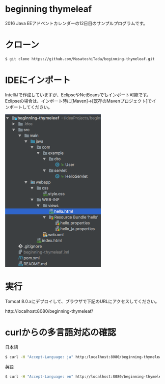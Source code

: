 beginning thymeleaf
====================

2016 Java EEアドベントカレンダーの12日目のサンプルプログラムです。

# クローン

```bash
$ git clone https://github.com/MasatoshiTada/beginning-thymeleaf.git
```

# IDEにインポート

IntelliJで作成していますが、EclipseやNetBeansでもインポート可能です。
Eclipseの場合は、インポート時に[Maven]->[既存のMavenプロジェクト]でインポートしてください。

![プロジェクトのフォルダ構造](./images/project.png "プロジェクトのフォルダ構造")

# 実行

Tomcat 8.0.xにデプロイして、ブラウザで下記のURLにアクセスしてください。

http://localhost:8080/beginning-thymeleaf/

# curlからの多言語対応の確認

日本語

```bash
$ curl -H "Accept-Language: ja" http:/localhost:8080/beginning-thymeleaf/hello?count=0
```

英語

```bash
$ curl -H "Accept-Language: en" http://localhost:8080/beginning-thymeleaf/hello?count=0
```